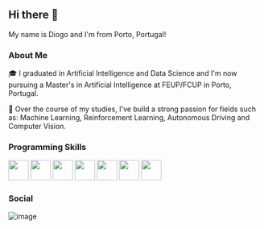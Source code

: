 ## Hi there 👋
My name is Diogo and I'm from Porto, Portugal!

### About Me

🎓 I graduated in Artificial Intelligence and Data Science and I'm now pursuing a Master's in Artificial Intelligence at FEUP/FCUP in Porto, Portugal.

📖 Over the course of my studies, I've build a strong passion for fields such as: Machine Learning, Reinforcement Learning, Autonomous Driving and Computer Vision.

### Programming Skills
<p
  <img src="https://github.com/user-attachments/assets/7524cde3-f38b-4ffa-96ba-f4fcdc2dbbac" width="40" height="40">
  <img src="https://github.com/user-attachments/assets/4dd11d3c-dcc1-492e-8f9b-8edec3955b43" width="40" height="40">
  <img src="https://github.com/user-attachments/assets/865f5b5d-1c9d-48dc-ae36-b81afaf722c1" width="40" height="40">
  <img src="https://github.com/user-attachments/assets/d962d8ed-dc51-4265-9cba-c6252312e171" width="40" height="40">
  <img src="https://github.com/user-attachments/assets/88b315e6-ea6e-4d00-b5ce-ce3a12ab35e4" width="40" height="40">
  <img src="https://github.com/user-attachments/assets/8602c3c5-ced2-47bf-85f3-48c66b598bb3" width="40" height="40">
  <img src="https://github.com/user-attachments/assets/c8fa4150-ef0c-4b2c-a57a-5abc79cef3b7" width="40" height="40">
  <img src="https://github.com/user-attachments/assets/82b6eeec-4ceb-4f74-9e87-c36056451476" width="40" height="40">
</p>




### Social

![image](https://github.com/user-attachments/assets/7edabe2e-807a-4353-b31a-f65b241b6048)


<!--
**diogomendes/diogomendes** is a ✨ _special_ ✨ repository because its `README.md` (this file) appears on your GitHub profile.

Here are some ideas to get you started:

- 🔭 I’m currently working on ...
- 🌱 I’m currently learning ...
- 👯 I’m looking to collaborate on ...
- 🤔 I’m looking for help with ...
- 💬 Ask me about ...
- 📫 How to reach me: ...
- 😄 Pronouns: ...
- ⚡ Fun fact: ...
-->
